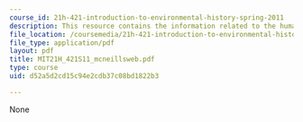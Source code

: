 ```yaml
---
course_id: 21h-421-introduction-to-environmental-history-spring-2011
description: This resource contains the information related to the human web.
file_location: /coursemedia/21h-421-introduction-to-environmental-history-spring-2011/d52a5d2cd15c94e2cdb37c08bd1822b3_MIT21H_421S11_mcneillsweb.pdf
file_type: application/pdf
layout: pdf
title: MIT21H_421S11_mcneillsweb.pdf
type: course
uid: d52a5d2cd15c94e2cdb37c08bd1822b3

---
```

None